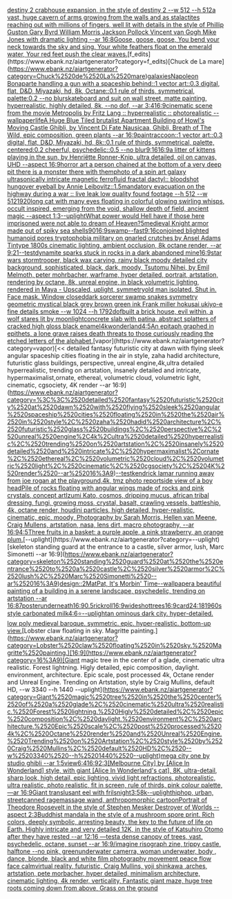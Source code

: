 [destiny 2 crabhouse expansion, in the style of destiny 2 --w 512 --h 512](https://www.ebank.nz/aiartgenerator?category=destiny%25202%2520crabhouse%2520expansion%2C%2520in%2520the%2520style%2520of%2520destiny%25202%2520--w%2520512%2520--h%2520512)[a vast, huge cavern of arms growing from the walls and as stalactites reaching out with millions of fingers, well lit with details in the style of Phillip Guston Gary Byrd William Morris Jackson Pollock Vincent van Gogh Mike Jones with dramatic lighting --ar 16:8](https://www.ebank.nz/aiartgenerator?category=a%2520vast%2C%2520huge%2520cavern%2520of%2520arms%2520growing%2520from%2520the%2520walls%2520and%2520as%2520stalactites%2520reaching%2520out%2520with%2520millions%2520of%2520fingers%2C%2520well%2520lit%2520with%2520details%2520in%2520the%2520style%2520of%2520Phillip%2520Guston%2520Gary%2520Byrd%2520William%2520Morris%2520Jackson%2520Pollock%2520Vincent%2520van%2520Gogh%2520Mike%2520Jones%2520with%2520dramatic%2520lighting%2520--ar%252016%3A8)[Goose, goose, goose,  You bend your neck towards the sky and sing.  Your white feathers float on the emerald water,  Your red feet push the clear waves.](https://www.ebank.nz/aiartgenerator?category=Goose%2C%2520goose%2C%2520goose%2C%2520%2520You%2520bend%2520your%2520neck%2520towards%2520the%2520sky%2520and%2520sing.%2520%2520Your%2520white%2520feathers%2520float%2520on%2520the%2520emerald%2520water%2C%2520%2520Your%2520red%2520feet%2520push%2520the%2520clear%2520waves.)[f_edits](https://www.ebank.nz/aiartgenerator?category=f_edits)[Chuck de La mare](https://www.ebank.nz/aiartgenerator?category=Chuck%2520de%2520La%2520mare)[galaxies](https://www.ebank.nz/aiartgenerator?category=galaxies)[Napoleon Bonaparte handling a gun with a spaceship behind::1 vector art::0.3 digital, flat, D&D, Miyazaki, hd, 8k, Octane::0.1 rule of thirds, symmetrical, palette:0.2 --no blur](https://www.ebank.nz/aiartgenerator?category=Napoleon%2520Bonaparte%2520handling%2520a%2520gun%2520with%2520a%2520spaceship%2520behind%3A%3A1%2520vector%2520art%3A%3A0.3%2520digital%2C%2520flat%2C%2520D%26D%2C%2520Miyazaki%2C%2520hd%2C%25208k%2C%2520Octane%3A%3A0.1%2520rule%2520of%2520thirds%2C%2520symmetrical%2C%2520palette%3A0.2%2520--no%2520blur)[skateboard and suit on wall street, matte painting, hyperrealistic, highly detailed, 8k, --no dof, --ar 3:4](https://www.ebank.nz/aiartgenerator?category=skateboard%2520and%2520suit%2520on%2520wall%2520street%2C%2520matte%2520painting%2C%2520hyperrealistic%2C%2520highly%2520detailed%2C%25208k%2C%2520--no%2520dof%2C%2520--ar%25203%3A4)[16:9](https://www.ebank.nz/aiartgenerator?category=16%3A9)[cinematic scene from the movie Metropolis by Fritz Lang :: hyperrealistic :: photorealistic --wallpaper](https://www.ebank.nz/aiartgenerator?category=cinematic%2520scene%2520from%2520the%2520movie%2520Metropolis%2520by%2520Fritz%2520Lang%2520%3A%3A%2520hyperrealistic%2520%3A%3A%2520photorealistic%2520--wallpaper)[life](https://www.ebank.nz/aiartgenerator?category=life)[A Huge Blue Tiled brutalist Apartment Building of Howl's Moving Castle Ghibli, by Vincent Di Fate Nausicaa, Ghibli, Breath of The Wild, epic composition, green plants --ar 16:9](https://www.ebank.nz/aiartgenerator?category=A%2520Huge%2520Blue%2520Tiled%2520brutalist%2520Apartment%2520Building%2520of%2520Howl%27s%2520Moving%2520Castle%2520Ghibli%2C%2520by%2520Vincent%2520Di%2520Fate%2520Nausicaa%2C%2520Ghibli%2C%2520Breath%2520of%2520The%2520Wild%2C%2520epic%2520composition%2C%2520green%2520plants%2520--ar%252016%3A9)[paint](https://www.ebank.nz/aiartgenerator?category=paint)[raccoon::1 vector art::0.3 digital, flat, D&D, Miyazaki, hd, 8k::0.1 rule of thirds, symmetrical, palette, centered:0.2 cheerful, psychedelic::0.5 --no blur](https://www.ebank.nz/aiartgenerator?category=raccoon%3A%3A1%2520vector%2520art%3A%3A0.3%2520digital%2C%2520flat%2C%2520D%26D%2C%2520Miyazaki%2C%2520hd%2C%25208k%3A%3A0.1%2520rule%2520of%2520thirds%2C%2520symmetrical%2C%2520palette%2C%2520centered%3A0.2%2520cheerful%2C%2520psychedelic%3A%3A0.5%2520--no%2520blur)[9:16](https://www.ebank.nz/aiartgenerator?category=9%3A16)[16:9](https://www.ebank.nz/aiartgenerator?category=16%3A9)[a litter of kittens playing in the sun, by Henriëtte Ronner-Knip, ultra detailed, oil on canvas, UHD --aspect 16:9](https://www.ebank.nz/aiartgenerator?category=a%2520litter%2520of%2520kittens%2520playing%2520in%2520the%2520sun%2C%2520by%2520Henri%C3%ABtte%2520Ronner-Knip%2C%2520ultra%2520detailed%2C%2520oil%2520on%2520canvas%2C%2520UHD%2520--aspect%252016%3A9)[horror art a person chained at the bottom of a very deep pit there is a monster there with them](https://www.ebank.nz/aiartgenerator?category=horror%2520art%2520a%2520person%2520chained%2520at%2520the%2520bottom%2520of%2520a%2520very%2520deep%2520pit%2520there%2520is%2520a%2520monster%2520there%2520with%2520them)[photo of a spin art galaxy ultrasonically intricate magnetic ferrofluid fractal dactyl:: bloodshot hungover eyeball by Annie Leibovitz::1.5](https://www.ebank.nz/aiartgenerator?category=photo%2520of%2520a%2520spin%2520art%2520galaxy%2520ultrasonically%2520intricate%2520magnetic%2520ferrofluid%2520fractal%2520dactyl%3A%3A%2520bloodshot%2520hungover%2520eyeball%2520by%2520Annie%2520Leibovitz%3A%3A1.5)[mandatory evacuation on the highway during a war :: live leak low quality found footage --h 512 --w 512](https://www.ebank.nz/aiartgenerator?category=mandatory%2520evacuation%2520on%2520the%2520highway%2520during%2520a%2520war%2520%3A%3A%2520live%2520leak%2520low%2520quality%2520found%2520footage%2520--h%2520512%2520--w%2520512)[1920](https://www.ebank.nz/aiartgenerator?category=1920)[long cat with many eyes floating in colorful glowing swirling whisps, occult inspired, emerging from the void, shallow depth of field, ancient magic --aspect 1:3](https://www.ebank.nz/aiartgenerator?category=long%2520cat%2520with%2520many%2520eyes%2520floating%2520in%2520colorful%2520glowing%2520swirling%2520whisps%2C%2520occult%2520inspired%2C%2520emerging%2520from%2520the%2520void%2C%2520shallow%2520depth%2520of%2520field%2C%2520ancient%2520magic%2520--aspect%25201%3A3)[--uplight](https://www.ebank.nz/aiartgenerator?category=--uplight)[What power would Hell have if those here imprisoned were not able to dream of Heaven?](https://www.ebank.nz/aiartgenerator?category=What%2520power%2520would%2520Hell%2520have%2520if%2520those%2520here%2520imprisoned%2520were%2520not%2520able%2520to%2520dream%2520of%2520Heaven%3F)[5](https://www.ebank.nz/aiartgenerator?category=5)[medieval Knight armor made out of spiky sea shells](https://www.ebank.nz/aiartgenerator?category=medieval%2520Knight%2520armor%2520made%2520out%2520of%2520spiky%2520sea%2520shells)[90](https://www.ebank.nz/aiartgenerator?category=90)[16:9](https://www.ebank.nz/aiartgenerator?category=16%3A9)[swamp](https://www.ebank.nz/aiartgenerator?category=swamp)[--fast](https://www.ebank.nz/aiartgenerator?category=--fast)[9:16](https://www.ebank.nz/aiartgenerator?category=9%3A16)[conjoined blighted humanoid pores tryptophobia military on gnarled crutches by Ansel Adams Tintype 1800s cinematic lighting, ambient occlusion, 8k octane render, --ar 9:21](https://www.ebank.nz/aiartgenerator?category=conjoined%2520blighted%2520humanoid%2520pores%2520tryptophobia%2520military%2520on%2520gnarled%2520crutches%2520by%2520Ansel%2520Adams%2520Tintype%25201800s%2520cinematic%2520lighting%2C%2520ambient%2520occlusion%2C%25208k%2520octane%2520render%2C%2520--ar%25209%3A21)[--test](https://www.ebank.nz/aiartgenerator?category=--test)[dynamite sparks stuck in rocks in a dark abandoned mine](https://www.ebank.nz/aiartgenerator?category=dynamite%2520sparks%2520stuck%2520in%2520rocks%2520in%2520a%2520dark%2520abandoned%2520mine)[16:9](https://www.ebank.nz/aiartgenerator?category=16%3A9)[star wars stormtrooper, black wax carving, rainy black moody detailed city background, sophisticated, black, dark, moody, Tsutomu Nihei, by Emil Melmoth, peter mohrbacher, warframe, hyper detailed, portrait, artstation, rendering by octane, 8k, unreal engine, in black volumetric lighting, rendered in Maya - Upscaled, uplight, symmetry](https://www.ebank.nz/aiartgenerator?category=star%2520wars%2520stormtrooper%2C%2520black%2520wax%2520carving%2C%2520rainy%2520black%2520moody%2520detailed%2520city%2520background%2C%2520sophisticated%2C%2520black%2C%2520dark%2C%2520moody%2C%2520Tsutomu%2520Nihei%2C%2520by%2520Emil%2520Melmoth%2C%2520peter%2520mohrbacher%2C%2520warframe%2C%2520hyper%2520detailed%2C%2520portrait%2C%2520artstation%2C%2520rendering%2520by%2520octane%2C%25208k%2C%2520unreal%2520engine%2C%2520in%2520black%2520volumetric%2520lighting%2C%2520rendered%2520in%2520Maya%2520-%2520Upscaled%2C%2520uplight%2C%2520symmetry)[old man isolated. Shut in. Face mask. Window closed](https://www.ebank.nz/aiartgenerator?category=old%2520man%2520isolated.%2520Shut%2520in.%2520Face%2520mask.%2520Window%2520closed)[dark sorcerer swamp snakes symmetry geometric mystical black grey brown green ink Frank miller hokusai ukiyo-e fine details smoke --w 1024 --h 1792](https://www.ebank.nz/aiartgenerator?category=dark%2520sorcerer%2520swamp%2520snakes%2520symmetry%2520geometric%2520mystical%2520black%2520grey%2520brown%2520green%2520ink%2520Frank%2520miller%2520hokusai%2520ukiyo-e%2520fine%2520details%2520smoke%2520--w%25201024%2520--h%25201792)[dof](https://www.ebank.nz/aiartgenerator?category=dof)[built a brick house, evil within, a wolf stares lit by moonlight](https://www.ebank.nz/aiartgenerator?category=built%2520a%2520brick%2520house%2C%2520evil%2520within%2C%2520a%2520wolf%2520stares%2520lit%2520by%2520moonlight)[concrete slab with patina, abstract splatters of cracked high gloss black enamel](https://www.ebank.nz/aiartgenerator?category=concrete%2520slab%2520with%2520patina%2C%2520abstract%2520splatters%2520of%2520cracked%2520high%2520gloss%2520black%2520enamel)[4k](https://www.ebank.nz/aiartgenerator?category=4k)[wonderland](https://www.ebank.nz/aiartgenerator?category=wonderland)[4:5](https://www.ebank.nz/aiartgenerator?category=4%3A5)[An epitaph graphed in epithets, a lone grave raises death threats to those curiously reading the etched letters of the alphabet.](https://www.ebank.nz/aiartgenerator?category=An%2520epitaph%2520graphed%2520in%2520epithets%2C%2520a%2520lone%2520grave%2520raises%2520death%2520threats%2520to%2520those%2520curiously%2520reading%2520the%2520etched%2520letters%2520of%2520the%2520alphabet.)[vapor](https://www.ebank.nz/aiartgenerator?category=vapor)[<< detailed fantasy futuristic city at dawn with flying sleek angular spaceship cities floating in the air in style, zaha hadid architecture, futuristic glass buildings, perspective, unreal engine,4k,ultra detailed hyperrealistic, trending on artstation, insanely detailed and intricate, hypermaximalist,ornate, ethereal, volumetric cloud, volumetric light, cinematic, cgsociety, 4K render --ar 16:9](https://www.ebank.nz/aiartgenerator?category=%3C%3C%2520detailed%2520fantasy%2520futuristic%2520city%2520at%2520dawn%2520with%2520flying%2520sleek%2520angular%2520spaceship%2520cities%2520floating%2520in%2520the%2520air%2520in%2520style%2C%2520zaha%2520hadid%2520architecture%2C%2520futuristic%2520glass%2520buildings%2C%2520perspective%2C%2520unreal%2520engine%2C4k%2Cultra%2520detailed%2520hyperrealistic%2C%2520trending%2520on%2520artstation%2C%2520insanely%2520detailed%2520and%2520intricate%2C%2520hypermaximalist%2Cornate%2C%2520ethereal%2C%2520volumetric%2520cloud%2C%2520volumetric%2520light%2C%2520cinematic%2C%2520cgsociety%2C%25204K%2520render%2520--ar%252016%3A9)[--test](https://www.ebank.nz/aiartgenerator?category=--test)[kendrick lamar running away from joe rogan at the playground,4k, tmz photo report](https://www.ebank.nz/aiartgenerator?category=kendrick%2520lamar%2520running%2520away%2520from%2520joe%2520rogan%2520at%2520the%2520playground%2C4k%2C%2520tmz%2520photo%2520report)[side view of a boy head](https://www.ebank.nz/aiartgenerator?category=side%2520view%2520of%2520a%2520boy%2520head)[Pile of rocks floating with angular wings made of rocks and pink crystals, concept art](https://www.ebank.nz/aiartgenerator?category=Pile%2520of%2520rocks%2520floating%2520with%2520angular%2520wings%2520made%2520of%2520rocks%2520and%2520pink%2520crystals%2C%2520concept%2520art)[Izumi Kato, cosmos, dripping mucus, african tribal dressing, fungi, growing moss, crystal, basalt, crawling vessels, battleship, 4k, octane render, houdini particles, high detailed, hyper-realistic, cinematic, epic, moody, Photography by Sarah Morris, Hellen van Meene, Craig Mullens, artstation, nasa, lens dirt, macro photography, --ar 16:9](https://www.ebank.nz/aiartgenerator?category=Izumi%2520Kato%2C%2520cosmos%2C%2520dripping%2520mucus%2C%2520african%2520tribal%2520dressing%2C%2520fungi%2C%2520growing%2520moss%2C%2520crystal%2C%2520basalt%2C%2520crawling%2520vessels%2C%2520battleship%2C%25204k%2C%2520octane%2520render%2C%2520houdini%2520particles%2C%2520high%2520detailed%2C%2520hyper-realistic%2C%2520cinematic%2C%2520epic%2C%2520moody%2C%2520Photography%2520by%2520Sarah%2520Morris%2C%2520Hellen%2520van%2520Meene%2C%2520Craig%2520Mullens%2C%2520artstation%2C%2520nasa%2C%2520lens%2520dirt%2C%2520macro%2520photography%2C%2520--ar%252016%3A9)[4:5](https://www.ebank.nz/aiartgenerator?category=4%3A5)[Three fruits in a basket: a purple apple, a pink strawberry, an orange plum.](https://www.ebank.nz/aiartgenerator?category=Three%2520fruits%2520in%2520a%2520basket%3A%2520a%2520purple%2520apple%2C%2520a%2520pink%2520strawberry%2C%2520an%2520orange%2520plum.)[--uplight](https://www.ebank.nz/aiartgenerator?category=--uplight)[skeleton standing guard at the entrance to a castle, silver armor, lush, Marc Simonetti --ar 16:9](https://www.ebank.nz/aiartgenerator?category=skeleton%2520standing%2520guard%2520at%2520the%2520entrance%2520to%2520a%2520castle%2C%2520silver%2520armor%2C%2520lush%2C%2520Marc%2520Simonetti%2520--ar%252016%3A9)[design::2](https://www.ebank.nz/aiartgenerator?category=design%3A%3A2)[MatPat, It's Morbin' Time](https://www.ebank.nz/aiartgenerator?category=MatPat%2C%2520It%27s%2520Morbin%27%2520Time)[--wallpaper](https://www.ebank.nz/aiartgenerator?category=--wallpaper)[a beautiful painting of a building in a serene landscape, psychedelic, trending on artstation --ar 16:8](https://www.ebank.nz/aiartgenerator?category=a%2520beautiful%2520painting%2520of%2520a%2520building%2520in%2520a%2520serene%2520landscape%2C%2520psychedelic%2C%2520trending%2520on%2520artstation%2520--ar%252016%3A8)[7](https://www.ebank.nz/aiartgenerator?category=7)[poster](https://www.ebank.nz/aiartgenerator?category=poster)[underneath](https://www.ebank.nz/aiartgenerator?category=underneath)[16:9](https://www.ebank.nz/aiartgenerator?category=16%3A9)[0.5](https://www.ebank.nz/aiartgenerator?category=0.5)[rickroll](https://www.ebank.nz/aiartgenerator?category=rickroll)[16:9](https://www.ebank.nz/aiartgenerator?category=16%3A9)[wideshot](https://www.ebank.nz/aiartgenerator?category=wideshot)[trees](https://www.ebank.nz/aiartgenerator?category=trees)[16:9](https://www.ebank.nz/aiartgenerator?category=16%3A9)[card](https://www.ebank.nz/aiartgenerator?category=card)[24:18](https://www.ebank.nz/aiartgenerator?category=24%3A18)[1960s style carbonated milk](https://www.ebank.nz/aiartgenerator?category=1960s%2520style%2520carbonated%2520milk)[4:6](https://www.ebank.nz/aiartgenerator?category=4%3A6)[⭐](https://www.ebank.nz/aiartgenerator?category=%E2%AD%90)[--uplight](https://www.ebank.nz/aiartgenerator?category=--uplight)[an ominous dark city. hyper-detailed. low poly medieval baroque. symmetric. epic. hyper-realistic. bottom-up view.](https://www.ebank.nz/aiartgenerator?category=an%2520ominous%2520dark%2520city.%2520hyper-detailed.%2520low%2520poly%2520medieval%2520baroque.%2520symmetric.%2520epic.%2520hyper-realistic.%2520bottom-up%2520view.)[Lobster claw floating in sky. Magritte painting.](https://www.ebank.nz/aiartgenerator?category=Lobster%2520claw%2520floating%2520in%2520sky.%2520Magritte%2520painting.)[16:9](https://www.ebank.nz/aiartgenerator?category=16%3A9)[Giant magic tree in the center of a glade, cinematic ultra realistic. Forest lightning. Higly detailed, epic composition, daylight. environment, architecture. Epic scale, post processed 4k, Octane render and Unreal Engine. Trending on Artstation, style by Craig Mullins, default HD, --w 3340 --h 1440 --uplight](https://www.ebank.nz/aiartgenerator?category=Giant%2520magic%2520tree%2520in%2520the%2520center%2520of%2520a%2520glade%2C%2520cinematic%2520ultra%2520realistic.%2520Forest%2520lightning.%2520Higly%2520detailed%2C%2520epic%2520composition%2C%2520daylight.%2520environment%2C%2520architecture.%2520Epic%2520scale%2C%2520post%2520processed%25204k%2C%2520Octane%2520render%2520and%2520Unreal%2520Engine.%2520Trending%2520on%2520Artstation%2C%2520style%2520by%2520Craig%2520Mullins%2C%2520default%2520HD%2C%2520--w%25203340%2520--h%25201440%2520--uplight)[mega city one by studio ghibli --ar 1:5](https://www.ebank.nz/aiartgenerator?category=mega%2520city%2520one%2520by%2520studio%2520ghibli%2520--ar%25201%3A5)[view](https://www.ebank.nz/aiartgenerator?category=view)[6:4](https://www.ebank.nz/aiartgenerator?category=6%3A4)[16:9](https://www.ebank.nz/aiartgenerator?category=16%3A9)[2:3](https://www.ebank.nz/aiartgenerator?category=2%3A3)[[Melbourne City] by [Alice In Wonderland] style, with giant [Alice In Wonderland's cat], 8K, ultra-detail, sharp look, high detail, epic lighting, vivid light refractions, photorealistic, ultra realistic, photo realistic, fit in screen, rule of thirds, pink colour palette, —ar 16:9](https://www.ebank.nz/aiartgenerator?category=%5BMelbourne%2520City%5D%2520by%2520%5BAlice%2520In%2520Wonderland%5D%2520style%2C%2520with%2520giant%2520%5BAlice%2520In%2520Wonderland%27s%2520cat%5D%2C%25208K%2C%2520ultra-detail%2C%2520sharp%2520look%2C%2520high%2520detail%2C%2520epic%2520lighting%2C%2520vivid%2520light%2520refractions%2C%2520photorealistic%2C%2520ultra%2520realistic%2C%2520photo%2520realistic%2C%2520fit%2520in%2520screen%2C%2520rule%2520of%2520thirds%2C%2520pink%2520colour%2520palette%2C%2520%E2%80%94ar%252016%3A9)[Giant translusant eel with frils](https://www.ebank.nz/aiartgenerator?category=Giant%2520translusant%2520eel%2520with%2520frils)[night](https://www.ebank.nz/aiartgenerator?category=night)[3:5](https://www.ebank.nz/aiartgenerator?category=3%3A5)[8k](https://www.ebank.nz/aiartgenerator?category=8k)[--uplight](https://www.ebank.nz/aiartgenerator?category=--uplight)[hiphop, urban, street](https://www.ebank.nz/aiartgenerator?category=hiphop%2C%2520urban%2C%2520street)[canned rage](https://www.ebank.nz/aiartgenerator?category=canned%2520rage)[massage wand, anthropomorphic cartoon](https://www.ebank.nz/aiartgenerator?category=massage%2520wand%2C%2520anthropomorphic%2520cartoon)[Portrait of Theodore Roosevelt in the style of Stephen Mesker Destroyer of Worlds --aspect 2:3](https://www.ebank.nz/aiartgenerator?category=Portrait%2520of%2520Theodore%2520Roosevelt%2520in%2520the%2520style%2520of%2520Stephen%2520Mesker%2520Destroyer%2520of%2520Worlds%2520--aspect%25202%3A3)[Buddhist mandala in the style of a mushroom spore print. Rich colors, deeply symbolic, arresting beauty, the key to the future of life on Earth. Highly intricate and very detailed 12K, in the style of Katsuhiro Otomo after they have rested --ar 12:16 —test](https://www.ebank.nz/aiartgenerator?category=Buddhist%2520mandala%2520in%2520the%2520style%2520of%2520a%2520mushroom%2520spore%2520print.%2520Rich%2520colors%2C%2520deeply%2520symbolic%2C%2520arresting%2520beauty%2C%2520the%2520key%2520to%2520the%2520future%2520of%2520life%2520on%2520Earth.%2520Highly%2520intricate%2520and%2520very%2520detailed%252012K%2C%2520in%2520the%2520style%2520of%2520Katsuhiro%2520Otomo%2520after%2520they%2520have%2520rested%2520--ar%252012%3A16%2520%E2%80%94test)[a dense canopy of trees, vast, psychedelic, octane, sunset --ar 16:9](https://www.ebank.nz/aiartgenerator?category=a%2520dense%2520canopy%2520of%2520trees%2C%2520vast%2C%2520psychedelic%2C%2520octane%2C%2520sunset%2520--ar%252016%3A9)[/imagine risograph zine, trippy castle, halftone  --no pink, green](https://www.ebank.nz/aiartgenerator?category=/imagine%2520risograph%2520zine%2C%2520trippy%2520castle%2C%2520halftone%2520%2520--no%2520pink%2C%2520green)[underwater camerra, woman underwater, body , dance, blonde, black and white film photography movement peace flow face calm](https://www.ebank.nz/aiartgenerator?category=underwater%2520camerra%2C%2520woman%2520underwater%2C%2520body%2520%2C%2520dance%2C%2520blonde%2C%2520black%2520and%2520white%2520film%2520photography%2520movement%2520peace%2520flow%2520face%2520calm)[virtual reality, futuristic, Craig Mullins, yoji shinkawa ,arches, artstation, pete morbacher, hyper detailed, minimalism architecture, cinematic lighting, 4k render, verticality, Fantastic giant maze, huge tree roots coming down from above, Grass on the ground](https://www.ebank.nz/aiartgenerator?category=virtual%2520reality%2C%2520futuristic%2C%2520Craig%2520Mullins%2C%2520yoji%2520shinkawa%2520%2Carches%2C%2520artstation%2C%2520pete%2520morbacher%2C%2520hyper%2520detailed%2C%2520minimalism%2520architecture%2C%2520cinematic%2520lighting%2C%25204k%2520render%2C%2520verticality%2C%2520Fantastic%2520giant%2520maze%2C%2520huge%2520tree%2520roots%2520coming%2520down%2520from%2520above%2C%2520Grass%2520on%2520the%2520ground)